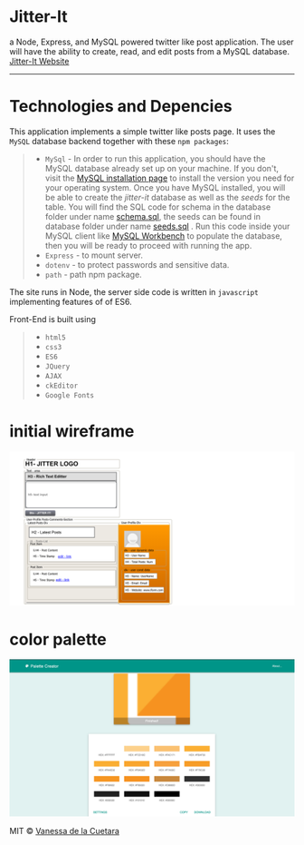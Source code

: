 
# **Jitter-It**

a Node, Express, and MySQL powered twitter like post application. The user will have the ability to create, read, and edit posts from a MySQL database. [Jitter-It Website](https://shielded-escarpment-57780.herokuapp.com/)

---


# **Technologies and Depencies**

This application implements a simple twitter like posts page. It uses the `MySQL` database backend together with these `npm packages`:
> - `MySql` - In order to run this application, you should have the MySQL database already set up on your machine. If you don't, visit the [MySQL installation page](https://dev.mysql.com/doc/refman/5.6/en/installing.html) to install the version you need for your operating system. Once you have MySQL installed, you will be able to create the *jitter-it* database as well as the *seeds* for the table. You will find the SQL code for schema in the database folder under name [schema.sql](database/schema.sql), the seeds can be found in database folder under name [seeds.sql](database/seeds.sql) . Run this code inside your MySQL client like [MySQL Workbench](https://www.mysql.com/products/workbench/) to populate the database, then you will be ready to proceed with running the app.
> - `Express` - to mount server. 
> - `dotenv` - to protect passwords and sensitive data.
> - `path` -  path npm package. 

The site runs in Node, the server side code is written in `javascript` implementing features of of ES6.

Front-End is built using
> - `html5` 
> - `css3` 
> - `ES6` 
> - `JQuery` 
> - `AJAX`
> - `ckEditor` 
> - `Google Fonts`
# **initial wireframe**
![initial wireframe](./public/assets/images/jitter-wireframe.png)

# **color palette**
![color palette](./public/assets/images/jitter-it-color-palette.png)

MIT © [Vanessa de la Cuetara](2019)
